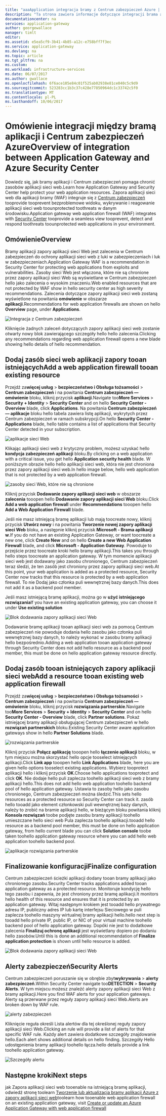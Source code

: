 ```yaml
---
title: "aaaApplication integracja bramy z Centrum zabezpieczeń Azure | Dokumentacja firmy Microsoft"
description: "Ta strona zawiera informacje dotyczące integracji brama aplikacji w Centrum zabezpieczeń Azure."
documentationcenter: na
services: application-gateway
author: georgewallace
manager: timlt
editor: 
ms.assetid: e5ea5cf9-3b41-4b85-a12c-e758bff7f3ec
ms.service: application-gateway
ms.devlang: na
ms.topic: article
ms.tgt_pltfrm: na
ms.custom: 
ms.workload: infrastructure-services
ms.date: 06/07/2017
ms.author: gwallace
ms.openlocfilehash: 6f6ace105e84c01f525ab02938e81ce040c5c9d9
ms.sourcegitcommit: 523283cc1b3c37c428e77850964dc1c33742c5f0
ms.translationtype: MT
ms.contentlocale: pl-PL
ms.lasthandoff: 10/06/2017
---
```

# <a name="overview-of-integration-between-application-gateway-and-azure-security-center"></a><span data-ttu-id="ca93b-103">Omówienie integracji między bramą aplikacji i Centrum zabezpieczeń Azure</span><span class="sxs-lookup"><span data-stu-id="ca93b-103">Overview of integration between Application Gateway and Azure Security Center</span></span>

<span data-ttu-id="ca93b-104">Dowiedz się, jak bramy aplikacji i Centrum zabezpieczeń pomaga chronić zasobów aplikacji sieci web.</span><span class="sxs-lookup"><span data-stu-id="ca93b-104">Learn how Application Gateway and Security Center help protect your web application resources.</span></span> <span data-ttu-id="ca93b-105">Zapora aplikacji sieci web dla aplikacji bramy (WAF) integruje się z [Centrum zabezpieczeń](../security-center/security-center-intro.md) tooprovide tooprevent bezproblemowe widoku, wykrywanie i reagowanie aplikacji sieci web toounprotected toothreats w danym środowisku.</span><span class="sxs-lookup"><span data-stu-id="ca93b-105">Application gateway web application firewall (WAF) integrates with [Security Center](../security-center/security-center-intro.md) tooprovide a seamless view tooprevent, detect and respond toothreats toounprotected web applications in your environment.</span></span>

## <a name="overview"></a><span data-ttu-id="ca93b-106">Omówienie</span><span class="sxs-lookup"><span data-stu-id="ca93b-106">Overview</span></span>

<span data-ttu-id="ca93b-107">Bramy aplikacji zapory aplikacji sieci Web jest zalecenia w Centrum zabezpieczeń do ochrony aplikacji sieci web z luki w zabezpieczeniach i luk w zabezpieczeniach.</span><span class="sxs-lookup"><span data-stu-id="ca93b-107">Application Gateway WAF is a recommendation in Security Center for protecting web applications from exploits and vulnerabilities.</span></span> <span data-ttu-id="ca93b-108">Zasoby sieci Web jest włączona, które nie są chronione przez zapory aplikacji sieci Web są wyświetlane w Centrum zabezpieczeń hello jako zalecenia o wysokim znaczeniu.</span><span class="sxs-lookup"><span data-stu-id="ca93b-108">Web enabled resources that are not protected by WAF show in hello security center as high severity recommendations.</span></span> <span data-ttu-id="ca93b-109">Zalecenia dotyczące zapory aplikacji sieci web zostaną wyświetlone na powitania **omówienie** w obszarze **aplikacji**.</span><span class="sxs-lookup"><span data-stu-id="ca93b-109">Recommendations for web application firewalls are shown on hello **Overview** page, under **Applications**.</span></span>

![Integracja z Centrum zabezpieczeń][1]

<span data-ttu-id="ca93b-111">Kliknięcie żadnych zaleceń dotyczących zapory aplikacji sieci web zostanie otwarty nowy blok zawierającego szczegóły hello hello zalecenia.</span><span class="sxs-lookup"><span data-stu-id="ca93b-111">Clicking any recommendations regarding web application firewall opens a new blade showing hello details of hello recommendation.</span></span>

## <a name="add-a-web-application-firewall-tooan-existing-resource"></a><span data-ttu-id="ca93b-112">Dodaj zasób sieci web aplikacji zapory tooan istniejących</span><span class="sxs-lookup"><span data-stu-id="ca93b-112">Add a web application firewall tooan existing resource</span></span>

<span data-ttu-id="ca93b-113">Przejdź za**więcej usług** > **bezpieczeństwo i Obsługa tożsamości** > **Centrum zabezpieczeń** i na powitania **Centrum zabezpieczeń — omówienie**  bloku, kliknij przycisk **aplikacji**.</span><span class="sxs-lookup"><span data-stu-id="ca93b-113">Navigate too**More Services** > **Security + Identity** > **Security Center** and on hello **Security Center - Overview** blade, click **Applications**.</span></span> <span data-ttu-id="ca93b-114">Na powitania **Centrum zabezpieczeń — aplikacje** bloku hello tabela zawiera listę aplikacji, wykrytych przez Centrum zabezpieczeń w ramach subskrypcji.</span><span class="sxs-lookup"><span data-stu-id="ca93b-114">On hello **Security Center - Applications** blade, hello table contains a list of applications that Security Center detected in your subscription.</span></span>

![aplikacje sieci Web][3]

<span data-ttu-id="ca93b-116">Klikając aplikacji sieci web z krytyczny problem, możesz uzyskać hello **kondycja zabezpieczeń aplikacji** bloku.</span><span class="sxs-lookup"><span data-stu-id="ca93b-116">By clicking on a web application with a critical issue, you get hello **Application security health** blade.</span></span> <span data-ttu-id="ca93b-117">W poniższym obrazie hello hello aplikacji sieci web, która nie jest chroniona przez zapory aplikacji sieci web.</span><span class="sxs-lookup"><span data-stu-id="ca93b-117">In hello image below, hello web application that is not protected by a web application firewall.</span></span> 

![zasoby sieci Web, które nie są chronione][2]

<span data-ttu-id="ca93b-119">Kliknij przycisk **Dodawanie zapory aplikacji sieci web** w obszarze **zalecenia** tooopen hello **Dodawanie zapory aplikacji sieci Web** bloku.</span><span class="sxs-lookup"><span data-stu-id="ca93b-119">Click **Add a web application firewall** under **Recommendations** tooopen hello **Add a Web Application Firewall** blade.</span></span>

<span data-ttu-id="ca93b-120">Jeśli nie masz istniejącą bramę aplikacji lub mają toocreate nowy, kliknij przycisk **Utwórz nowy** i na powitania **Tworzenie nowej zapory aplikacji sieci Web** bloku, a następnie kliknij przycisk **Microsoft - Brama aplikacji w**.</span><span class="sxs-lookup"><span data-stu-id="ca93b-120">If you do not have an existing Application Gateway, or want toocreate a new one, click **Create New** and on hello **Create a new Web Application Firewall** blade, and click **Microsoft - Application Gateway**.</span></span> <span data-ttu-id="ca93b-121">Powoduje to przejście przez toocreate kroki hello bramy aplikacji.</span><span class="sxs-lookup"><span data-stu-id="ca93b-121">This takes you through hello steps toocreate an application gateway.</span></span> <span data-ttu-id="ca93b-122">W tym momencie aplikacji sieci web jest dodawany jako zasobu chronionego, Centrum zabezpieczeń teraz śledzi, że ten zasób jest chroniony przez zapory aplikacji sieci web.</span><span class="sxs-lookup"><span data-stu-id="ca93b-122">At this point, your web application is added as a protected resource, Security Center now tracks that this resource is protected by a web application firewall.</span></span> <span data-ttu-id="ca93b-123">To nie Dodaj jako członka puli wewnętrznej bazy danych.</span><span class="sxs-lookup"><span data-stu-id="ca93b-123">This does not add it as a backend pool member.</span></span>

<span data-ttu-id="ca93b-124">Jeśli masz istniejącą bramę aplikacji, można go w **użyć istniejącego rozwiązania**</span><span class="sxs-lookup"><span data-stu-id="ca93b-124">If you have an existing application gateway, you can choose it under **Use existing solution**</span></span>

![Blok dodawania zapory aplikacji sieci Web][4]

<span data-ttu-id="ca93b-126">Dodawanie bramę aplikacji tooan aplikacji sieci web za pomocą Centrum zabezpieczeń nie powoduje dodania hello zasobu jako członka puli wewnętrznej bazy danych, to należy wykonać w zasobu bramy aplikacji hello bezpośrednio.</span><span class="sxs-lookup"><span data-stu-id="ca93b-126">Adding a web application tooan application gateway through Security Center does not add hello resource as a backend pool member, this must be done on hello application gateway resource directly.</span></span>

## <a name="add-a-resource-tooan-existing-web-application-firewall"></a><span data-ttu-id="ca93b-127">Dodaj zasób tooan istniejących zapory aplikacji sieci web</span><span class="sxs-lookup"><span data-stu-id="ca93b-127">Add a resource tooan existing web application firewall</span></span>

<span data-ttu-id="ca93b-128">Przejdź za**więcej usług** > **bezpieczeństwo i Obsługa tożsamości** > **Centrum zabezpieczeń** i na powitania **Centrum zabezpieczeń — omówienie**  bloku, kliknij przycisk **rozwiązania partnerskie**.</span><span class="sxs-lookup"><span data-stu-id="ca93b-128">Navigate too**More Services** > **Security + Identity** > **Security Center** and on hello **Security Center - Overview** blade, click **Partner solutions**.</span></span> <span data-ttu-id="ca93b-129">Pokaż istniejącej bramy aplikacji obsługującej Centrum zabezpieczeń w hello **rozwiązań partnerskich** bloku.</span><span class="sxs-lookup"><span data-stu-id="ca93b-129">Existing Security Center aware application gateways show in hello **Partner Solutions** blade.</span></span>

![rozwiązania partnerskie][7]

<span data-ttu-id="ca93b-131">Kliknij przycisk **Połącz aplikację** tooopen hello **łączenie aplikacji** bloku, w tym miejscu można skorzystać hello opcje tooselect istniejących aplikacji.</span><span class="sxs-lookup"><span data-stu-id="ca93b-131">Click **Link app** tooopen hello **Link Applications** blade, here you are given hello options tooselect existing applications.</span></span> <span data-ttu-id="ca93b-132">Wybierz tooprotect aplikacji hello i kliknij przycisk **OK**.</span><span class="sxs-lookup"><span data-stu-id="ca93b-132">Choose hello applications tooprotect and click **OK**.</span></span> <span data-ttu-id="ca93b-133">Nie dodaje hello puli zaplecza toohello aplikacji sieci web z bramy aplikacji hello.</span><span class="sxs-lookup"><span data-stu-id="ca93b-133">This does not add hello web application toohello backend pool of hello application gateway.</span></span> <span data-ttu-id="ca93b-134">Ustawia to zasoby hello jako zasobu chronionego, Centrum zabezpieczeń można śledzić.</span><span class="sxs-lookup"><span data-stu-id="ca93b-134">This sets hello resources as a protected resource so Security Center can track it.</span></span> <span data-ttu-id="ca93b-135">zasób hello tooadd jako element członkowski puli wewnętrznej bazy danych, należy to zrobić na bramie aplikacji hello, w bieżącym bloku powitania kliknij **Konsola rozwiązań** toobe podjęte zasobu bramy aplikacji toohello umieszczane hello sieci web Pula zaplecza toohello aplikacji.</span><span class="sxs-lookup"><span data-stu-id="ca93b-135">tooadd hello resource as a backend pool member, this must be done on hello application gateway, from hello current blade you can click **Solution console** toobe taken toohello application gateway resource where you can add hello web application toohello backend pool.</span></span>

![aplikacje rozwiązania partnerskie][6]

## <a name="finalize-configuration"></a><span data-ttu-id="ca93b-137">Finalizowanie konfiguracji</span><span class="sxs-lookup"><span data-stu-id="ca93b-137">Finalize configuration</span></span>

<span data-ttu-id="ca93b-138">Centrum zabezpieczeń ścieżki aplikacji dodany tooan bramy aplikacji jako chronionego zasobu.</span><span class="sxs-lookup"><span data-stu-id="ca93b-138">Security Center tracks applications added tooan application gateway as a protected resource.</span></span>  <span data-ttu-id="ca93b-139">Monitoruje kondycję hello tego zasobu i zapewnia, że jest chroniony przez bramę aplikacji.</span><span class="sxs-lookup"><span data-stu-id="ca93b-139">It monitors hello health of this resource and ensures that it is protected by an application gateway.</span></span> <span data-ttu-id="ca93b-140">Witaj następnym krokiem jest tooadd hello prywatnego adresu IP, publiczny adres IP lub kartę interfejsu Sieciowego w puli zaplecza toohello maszyny wirtualnej bramy aplikacji hello.</span><span class="sxs-lookup"><span data-stu-id="ca93b-140">hello next step is tooadd hello private IP, public IP, or NIC of your virtual machine toohello backend pool of hello application gateway.</span></span> <span data-ttu-id="ca93b-141">Dopóki nie jest to dodatkowe zalecenia **Finalizuj ochronę aplikacji** jest wyświetlany dopiero po dodaniu hello zasobów.</span><span class="sxs-lookup"><span data-stu-id="ca93b-141">Until this is done an additional recommendation of **Finalize application protection** is shown until hello resource is added.</span></span>

![Blok dodawania zapory aplikacji sieci Web][5]

## <a name="security-alerts"></a><span data-ttu-id="ca93b-143">Alerty zabezpieczeń</span><span class="sxs-lookup"><span data-stu-id="ca93b-143">Security Alerts</span></span>

<span data-ttu-id="ca93b-144">Centrum zabezpieczeń poruszanie się w obrębie zbyt**wykrywania** > **alerty zabezpieczeń**.</span><span class="sxs-lookup"><span data-stu-id="ca93b-144">Within Security Center navigate too**DETECTION** > **Security Alerts**.</span></span>  <span data-ttu-id="ca93b-145">W tym miejscu możesz znaleźć alerty zapory aplikacji sieci Web z bramy aplikacji.</span><span class="sxs-lookup"><span data-stu-id="ca93b-145">Here you find WAF alerts for your application gateways.</span></span> <span data-ttu-id="ca93b-146">Alerty są przerwane przez reguły zapory aplikacji sieci Web.</span><span class="sxs-lookup"><span data-stu-id="ca93b-146">Alerts are broken down by WAF rule.</span></span>

![alerty zabezpieczeń][8]

<span data-ttu-id="ca93b-148">Kliknięcie reguła określi Lista alertów dla tej określonej reguły zapory aplikacji sieci Web.</span><span class="sxs-lookup"><span data-stu-id="ca93b-148">Clicking an rule will provide a list of alerts for that specific WAF rule.</span></span> <span data-ttu-id="ca93b-149">Każdy alert zawiera dodatkowe szczegóły znajdowanie hello.</span><span class="sxs-lookup"><span data-stu-id="ca93b-149">Each alert shows additional details on hello finding.</span></span> <span data-ttu-id="ca93b-150">Szczegóły Hello udostępnienia bramy aplikacji toohello łącza.</span><span class="sxs-lookup"><span data-stu-id="ca93b-150">hello details provide a link toohello application gateway.</span></span>
 
![Szczegóły alertu][9]

## <a name="next-steps"></a><span data-ttu-id="ca93b-152">Następne kroki</span><span class="sxs-lookup"><span data-stu-id="ca93b-152">Next steps</span></span>

<span data-ttu-id="ca93b-153">jak Zapora aplikacji sieci web tooenable na istniejącą bramę aplikacji, odwiedź stronę toolearn [Tworzenie lub aktualizacja bramy aplikacji Azure z zapory aplikacji sieci web](application-gateway-web-application-firewall-portal.md#add-web-application-firewall-to-an-existing-application-gateway)</span><span class="sxs-lookup"><span data-stu-id="ca93b-153">toolearn how tooenable web application firewall on an existing application gateway, visit [Create or update an Azure Application Gateway with web application firewall](application-gateway-web-application-firewall-portal.md#add-web-application-firewall-to-an-existing-application-gateway)</span></span>

[1]: ./media/application-gateway-integration-security-center/figure1.png
[2]: ./media/application-gateway-integration-security-center/figure2.png
[3]: ./media/application-gateway-integration-security-center/figure3.png
[4]: ./media/application-gateway-integration-security-center/figure4.png
[5]: ./media/application-gateway-integration-security-center/figure5.png
[6]: ./media/application-gateway-integration-security-center/figure6.png
[7]: ./media/application-gateway-integration-security-center/figure7.png
[8]: ./media/application-gateway-integration-security-center/securitycenter.png
[9]: ./media/application-gateway-integration-security-center/figure9.png